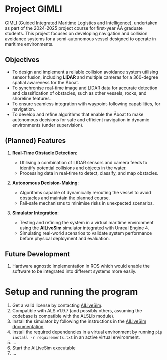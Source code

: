 # Project GIMLI

GIMLI (Guided Integrated Maritime Logistics and Intelligence), undertaken as part of the 2024-2025 project course for first-year ÅA graduate students. This project focuses on developing navigation and collision avoidance systems for a semi-autonomous vessel designed to operate in maritime environments.

## Objectives
- To design and implement a reliable collision avoidance system utilising sensor fusion, including **LIDAR** and multiple cameras for a 360-degree spatial awareness for the Åboat.
- To synchronise real-time image and LIDAR data for accurate detection and classification of obstacles, such as other vessels, rocks, and shoreline features.
- To ensure seamless integration with waypoint-following capabilities, for navigation.
- To develop and refine algorithms that enable the Åboat to make autonomous decisions for safe and efficient navigation in dynamic environments (under supervision).

## (Planned) Features
1. **Real-Time Obstacle Detection**:
   - Utilising a combination of LIDAR sensors and camera feeds to identify potential collisions and objects in the water.
   - Processing data in real-time to detect, classify, and map obstacles.

2. **Autonomous Decision-Making**:
   - Algorithms capable of dynamically rerouting the vessel to avoid obstacles and maintain the planned course.
   - Fail-safe mechanisms to minimise risks in unexpected scenarios.

3. **Simulator Integration**:
   - Testing and refining the system in a virtual maritime environment using the **AILiveSim** simulator integrated with Unreal Engine 4.
   - Simulating real-world scenarios to validate system performance before physical deployment and evaluation.
  
## Future Development
1. Hardware agnostic implementation in ROS which would enable the software to be integrated into different systems more easily.

# Setup and running the program
1. Get a valid license by contacting [AILiveSim](https://www.ailivesim.com/).
2. Compatible with ALS v1.9.7 (and possibly others, assuming the codebase is compatible with the ALSLib module).
3. Install the simulator by following the instructions in the [AILiveSim documentation](https://portal.ailivesim.com/documentation)
4. Install the required dependencies in a virtual environment by running ```pip install -r requirements.txt``` in an active virtual environment.
5. ...
6. Start the AILiveSim executable
7. ...
